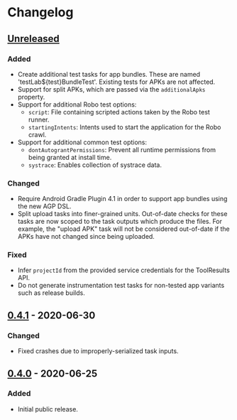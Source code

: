 # Changelog

## [Unreleased]

### Added

- Create additional test tasks for app bundles. These are named 'testLab${test}BundleTest'. Existing tests for APKs are
  not affected.
- Support for split APKs, which are passed via the `additionalApks` property.
- Support for additional Robo test options:
  - `script`: File containing scripted actions taken by the Robo test runner.
  - `startingIntents`: Intents used to start the application for the Robo crawl.
- Support for additional common test options:
  - `dontAutograntPermissions`: Prevent all runtime permissions from being granted at install time.
  - `systrace`: Enables collection of systrace data.

### Changed

- Require Android Gradle Plugin 4.1 in order to support app bundles using the new AGP DSL.
- Split upload tasks into finer-grained units. Out-of-date checks for these tasks are now scoped to the task outputs 
  which produce the files. For example, the "upload APK" task will not be considered out-of-date if the APKs have not 
  changed since being uploaded.

### Fixed

- Infer `projectId` from the provided service credentials for the ToolResults API.
- Do not generate instrumentation test tasks for non-tested app variants such as release builds.

## [0.4.1] - 2020-06-30

### Changed

- Fixed crashes due to improperly-serialized task inputs.

## [0.4.0] - 2020-06-25

### Added

- Initial public release.

[unreleased]: https://github.com/SimpleFinance/gradle-test-lab-plugin/compare/v0.4.1...HEAD
[0.4.1]: https://github.com/SimpleFinance/gradle-test-lab-plugin/compare/v0.4.0...v0.4.1
[0.4.0]: https://github.com/SimpleFinance/gradle-test-lab-plugin/releases/tag/v0.4.0
